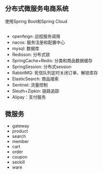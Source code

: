 ## 分布式微服务电商系统
使用Spring Boot和Spring Cloud
## 
+ openfeign: 远程服务调用
+ nacos: 服务注册和配置中心
+ mysql: 数据库
+ Redisson: 分布式锁
+ SpringCache+Redis: 分类和商品数据缓存 
+ SpringSession: 分布式session
+ RabbitMQ: 死信队列定时关闭订单、解锁库存
+ ElasticSearch: 商品搜索
+ Sentinel: 流量控制
+ Sleuth+Zipkin: 链路追踪
+ Alipay：支付服务
## 微服务
+ gateway
+ product
+ search
+ member
+ cart
+ order
+ coupon
+ seckill
+ ware